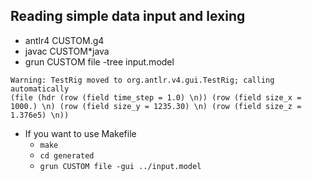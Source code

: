 ## Reading simple data input and lexing
- antlr4 CUSTOM.g4 
- javac CUSTOM*java
- grun CUSTOM file -tree input.model 
```
Warning: TestRig moved to org.antlr.v4.gui.TestRig; calling automatically
(file (hdr (row (field time_step = 1.0) \n)) (row (field size_x = 1000.) \n) (row (field size_y = 1235.30) \n) (row (field size_z = 1.376e5) \n))
```
- If you want to use Makefile
    - `make`
    - `cd generated`
    - `grun CUSTOM file -gui ../input.model`
